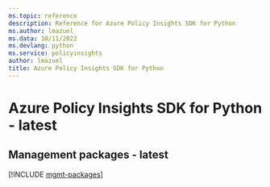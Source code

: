 ```yaml
---
ms.topic: reference
description: Reference for Azure Policy Insights SDK for Python
ms.author: lmazuel
ms.data: 10/11/2022
ms.devlang: python
ms.service: policyinsights
author: lmazuel
title: Azure Policy Insights SDK for Python
---
```

# Azure Policy Insights SDK for Python - latest

## Management packages - latest
[!INCLUDE [mgmt-packages](policy-insights-mgmt-index.md)]